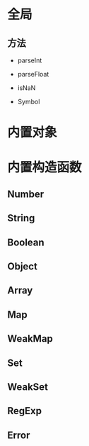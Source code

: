 # 全局

## 方法

- parseInt

- parseFloat

- isNaN
- Symbol



# 内置对象

# 内置构造函数

## Number

## String

## Boolean

## Object

## Array

## Map

## WeakMap

## Set

## WeakSet

## RegExp

## Error






